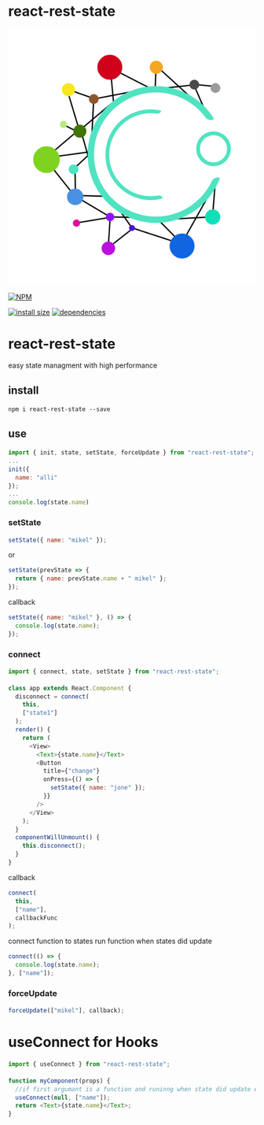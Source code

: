 # react-rest-state

![alt text](https://raw.githubusercontent.com/hosseinmd/react-rest-state/master/react-rest-state.png)

[![NPM](https://nodei.co/npm/react-rest-state.png)](https://nodei.co/npm/react-rest-state/)

[![install size](https://packagephobia.now.sh/badge?p=react-rest-state)](https://packagephobia.now.sh/result?p=react-rest-state) [![dependencies](https://david-dm.org/hosseinmd/react-rest-state.svg)](https://david-dm.org/hosseinmd/react-rest-state.svg)

# react-rest-state

easy state managment with high performance

## install

```npm
npm i react-rest-state --save
```

## use

```javascript
import { init, state, setState, forceUpdate } from "react-rest-state";
...
init({
  name: "alli"
});
...
console.log(state.name)
```

### setState

```javascript
setState({ name: "mikel" });
```

or

```javascript
setState(prevState => {
  return { name: prevState.name + " mikel" };
});
```

callback

```javascript
setState({ name: "mikel" }, () => {
  console.log(state.name);
});
```

### connect

```javascript
import { connect, state, setState } from "react-rest-state";

class app extends React.Component {
  disconnect = connect(
    this,
    ["state1"]
  );
  render() {
    return (
      <View>
        <Text>{state.name}</Text>
        <Button
          title={"change"}
          onPress={() => {
            setState({ name: "jone" });
          }}
        />
      </View>
    );
  }
  componentWillUnmount() {
    this.disconnect();
  }
}
```

callback

```javascript
connect(
  this,
  ["name"],
  callbackFunc
);
```

connect function to states
run function when states did update

```javascript
connect(() => {
  console.log(state.name);
}, ["name"]);
```

### forceUpdate

```javascript
forceUpdate(["mikel"], callback);
```

# useConnect for Hooks

```javascript
import { useConnect } from "react-rest-state";

function myComponent(props) {
  //if first argumant is a function and runinng when state did update else component will be update
  useConnect(null, ["name"]);
  return <Text>{state.name}</Text>;
}
```
